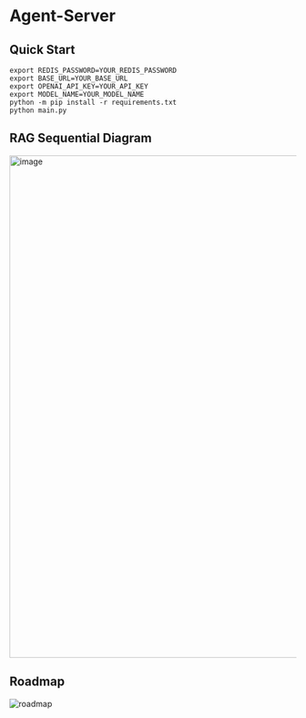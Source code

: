 # Agent-Server
## Quick Start

```apl
export REDIS_PASSWORD=YOUR_REDIS_PASSWORD
export BASE_URL=YOUR_BASE_URL
export OPENAI_API_KEY=YOUR_API_KEY
export MODEL_NAME=YOUR_MODEL_NAME
python -m pip install -r requirements.txt
python main.py
```

## RAG Sequential Diagram

<img width="1010" height="881" alt="image" src="https://github.com/user-attachments/assets/f4c3c2b7-bb47-4497-88fb-e8992db7ae97" />


## Roadmap
![roadmap](https://github.com/user-attachments/assets/d03646a2-f86d-4f89-9caa-fdd814f28640)
